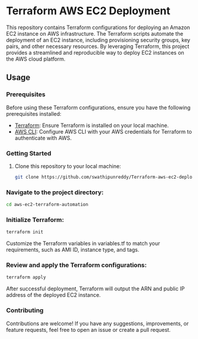 # Terraform AWS EC2 Deployment

This repository contains Terraform configurations for deploying an Amazon EC2 instance on AWS infrastructure. The Terraform scripts automate the deployment of an EC2 instance, including provisioning security groups, key pairs, and other necessary resources. By leveraging Terraform, this project provides a streamlined and reproducible way to deploy EC2 instances on the AWS cloud platform.

## Usage

### Prerequisites

Before using these Terraform configurations, ensure you have the following prerequisites installed:

- [Terraform](https://www.terraform.io/downloads.html): Ensure Terraform is installed on your local machine.
- [AWS CLI](https://aws.amazon.com/cli/): Configure AWS CLI with your AWS credentials for Terraform to authenticate with AWS.

### Getting Started

1. Clone this repository to your local machine:

   ```bash
   git clone https://github.com/swathipunreddy/Terraform-aws-ec2-deployment.git

### Navigate to the project directory:

```bash
cd aws-ec2-terraform-automation
 ```
### Initialize Terraform:

```bash
terraform init
 ```
Customize the Terraform variables in variables.tf to match your requirements, such as AMI ID, instance type, and tags.


### Review and apply the Terraform configurations:

```bash
terraform apply
 ```
After successful deployment, Terraform will output the ARN and public IP address of the deployed EC2 instance.

### Contributing
Contributions are welcome! If you have any suggestions, improvements, or feature requests, feel free to open an issue or create a pull request.

